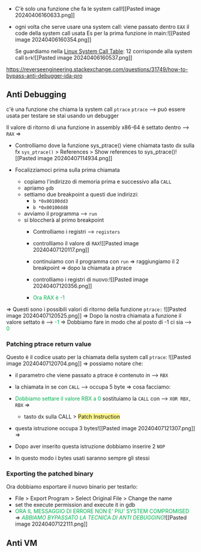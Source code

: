 - C'è solo una funzione che fa le system call![[Pasted image 20240406160633.png]]
- ogni volta che serve usare una system call:
  viene passato dentro `EAX` il code della system call usata
	Es per la prima funzione in main:![[Pasted image 20240406160354.png]]

	Se guardiamo nella  [Linux System Call Table](https://chromium.googlesource.com/chromiumos/docs/+/master/constants/syscalls.md#linux-system-call-table):
	12 corrisponde alla system call `brk`![[Pasted image 20240406160537.png]]


https://reverseengineering.stackexchange.com/questions/31749/how-to-bypass-anti-debugger-ida-pro


## Anti Debugging
c'è una funzione che chiama la system call `ptrace`
`ptrace` -->   può essere usata per testare se stai usando un debugger

Il valore di ritorno di una funzione in assembly x86-64 è settato dentro -->  `RAX`
=>
- Controlliamo dove la funzione sys_ptrace() viene chiamata
  tasto dx sulla fx `sys_ptrace()` > References > Show references to sys_ptrace()![[Pasted image 20240407114934.png]]

- Focalizziamoci prima sulla prima chiamata
	- copiamo l'indirizzo di memoria prima e successivo alla `CALL`
	- apriamo `gdb`
	- settiamo due breakpoint a questi due indirizzi:
		- `b *0x00100dd3`
		- `b *0x00100dd8` 
	- avviamo il programma -->  `run`
	- si bloccherà al primo breakpoint
		- Controlliamo i registri -->  `registers`
		- controlliamo il valore di `RAX`![[Pasted image 20240407120117.png]]
		- continuiamo con il programma con `run`      =>  raggiungiamo il 2 breakpoint
		  =>
		  dopo la chiamata a ptrace
		- controlliamo i registri di nuovo:![[Pasted image 20240407120356.png]]
		  
		- <span style="color:#00b050">Ora RAX è -1</span>

=>
Questi sono i possibili valori di ritorno della funzione `ptrace:`
![[Pasted image 20240407120525.png]]
=>
Dopo la nostra chiamata a funzione il valore settato è -->  <span style="color:#00b050">-1</span> 
=>
Dobbiamo fare in modo che al posto di -1 ci sia -->  <span style="color:#00b050">0</span>

### Patching ptrace return value
Questo è il codice usato per la chiamata della system call `ptrace`:
![[Pasted image 20240407120704.png]]
=>
possiamo notare che:
- il parametro che viene passato a ptrace è contenuto in -->  `RBX`  
- la chiamata in se con `CALL` -->  occupa 5 byte
=>
cosa facciamo:
- <span style="color:#00b050">Dobbiamo settare il valore RBX a 0</span>
  sostituiamo la `CALL` con -->  `XOR RBX, RBX`
  =>
	- tasto dx sulla CALL > <span style="background:#fff88f">Patch Instruction</span> 
- questa istruzione occupa 3 bytes![[Pasted image 20240407121307.png]]
  =>
- Dopo aver inserito questa istruzione dobbiamo inserire 2 `NOP`

- In questo modo i bytes usati saranno sempre gli stessi

### Exporting the patched binary
Ora dobbiamo esportare il nuovo binario per testarlo:
- File > Export Program > Select Original File > Change the name
- set the execute permission and execute it in gdb
- <span style="color:#00b050">ORA IL MESSAGGIO DI ERRORE NON E' PIU' SYSTEM COMPROMISED</span>
  =>
  _<span style="color:#00b050">ABBIAMO BYPASSATO LA TECNICA DI ANTI DEBUGGING</span>_![[Pasted image 20240407122111.png]]

## Anti VM
